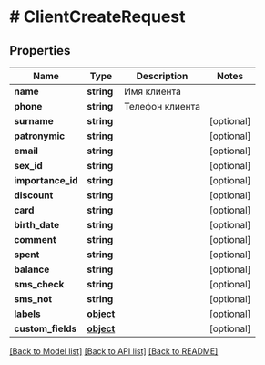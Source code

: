 # # ClientCreateRequest

## Properties

Name | Type | Description | Notes
------------ | ------------- | ------------- | -------------
**name** | **string** | Имя клиента | 
**phone** | **string** | Телефон клиента | 
**surname** | **string** |  | [optional] 
**patronymic** | **string** |  | [optional] 
**email** | **string** |  | [optional] 
**sex_id** | **string** |  | [optional] 
**importance_id** | **string** |  | [optional] 
**discount** | **string** |  | [optional] 
**card** | **string** |  | [optional] 
**birth_date** | **string** |  | [optional] 
**comment** | **string** |  | [optional] 
**spent** | **string** |  | [optional] 
**balance** | **string** |  | [optional] 
**sms_check** | **string** |  | [optional] 
**sms_not** | **string** |  | [optional] 
**labels** | [**object**](.md) |  | [optional] 
**custom_fields** | [**object**](.md) |  | [optional] 

[[Back to Model list]](../../README.md#documentation-for-models) [[Back to API list]](../../README.md#documentation-for-api-endpoints) [[Back to README]](../../README.md)


